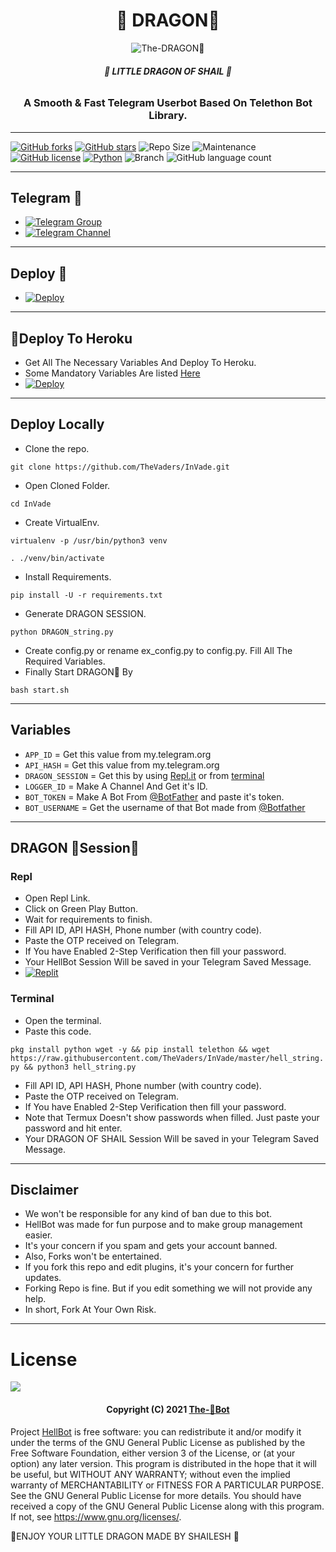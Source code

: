 <h1 align="center">
  <b>🐲 DRAGON🐲</b>
</h1>

<p align="center">
  <img src="https://telegra.ph/file/000b419ff41208fe63e2e.jpg" alt="The-DRAGON🐲">
</p>

<h6 align="center">
  <b>🐲 LITTLE DRAGON OF SHAIL 🐲</b>
</h6>

<h3 align="center">
  <b>A Smooth & Fast Telegram Userbot Based On Telethon Bot Library.</b>
</h3>

------
[![GitHub forks](https://img.shields.io/github/forks/The-HellBot/HellBot?&style=flat-square&logo=github)](https://github.com/The-DRAG/🐲Bot/fork)
[![GitHub stars](https://img.shields.io/github/stars/The-HellBot/HellBot?&style=flat-square&logo=github)](https://github.com/The-DRAG/🐲Bot/stargazers)
![Repo Size](https://img.shields.io/github/repo-size/The-HellBot/HellBot?&style=flat-square&logo=github)
![Maintenance](https://img.shields.io/badge/Maintained%3F-yes-green?&style=flat-square)
[![GitHub license](https://img.shields.io/github/license/The-HellBot/HellBot?&style=flat-square&logo=github)](https://github.com/The-DRAG/🐲Bot/blob/master/LICENSE)
[![Python](https://img.shields.io/badge/Python-v3.9-blue)](https://www.python.org/)
![Branch](https://img.shields.io/badge/Branch-Master-orange)
![GitHub language count](https://img.shields.io/github/languages/count/The-DRAG/🐲Bot?color=Pink&label=Language&style=flat-square)

------
## Telegram 🏪
- [![Telegram Group](https://img.shields.io/badge/Telegram-Group-brightgreen)](https://t.me/🐲bot_chat)
- [![Telegram Channel](https://img.shields.io/badge/Telegram-Channel-brightgreen)](https://t.me/its_🐲bot)

------
## Deploy 🐉
- [![Deploy](https://telegra.ph/file/000b419ff41208fe63e2e.jpg)](#Deploy-To-Heroku)


------
## 🐲Deploy To Heroku
- Get All The Necessary Variables And Deploy To Heroku.
- Some Mandatory Variables Are listed [Here](#Variables)
- [![Deploy](https://www.herokucdn.com/deploy/button.svg)](https://heroku.com/deploy?template=https://github.com/the-DRAGbot/🐲bot)

------
## Deploy Locally

- Clone the repo. 

`git clone https://github.com/TheVaders/InVade.git`
- Open Cloned Folder.

`cd InVade`
- Create VirtualEnv.

`virtualenv -p /usr/bin/python3 venv`

`. ./venv/bin/activate`
- Install Requirements.

`pip install -U -r requirements.txt`
- Generate DRAGON SESSION.

`python DRAGON_string.py`
- Create config.py or rename ex_config.py to config.py. Fill All The Required Variables.
- Finally Start DRAGON🐉 By

`bash start.sh`

------
## Variables

- `APP_ID`  =  Get this value from my.telegram.org
- `API_HASH`  =  Get this value from my.telegram.org
- `DRAGON_SESSION`  =  Get this by using [Repl.it](#Repl) or from [terminal](#Terminal)
- `LOGGER_ID`  =  Make A Channel And Get it's ID.
- `BOT_TOKEN`  =  Make A Bot From [@BotFather](https://t.me/botfather) and paste it's token.
- `BOT_USERNAME`  =  Get the username of that Bot made from [@Botfather](https://t.me/botfather)

------
## DRAGON 🐲Session🐲

### Repl
- Open Repl Link.
- Click on Green Play Button.
- Wait for requirements to finish.
- Fill API ID, API HASH, Phone number (with country code).
- Paste the OTP received on Telegram.
- If You have Enabled 2-Step Verification then fill your password.
- Your HellBot Session Will be saved in your Telegram Saved Message.
- [![Replit](https://telegra.ph/file/68aacf214a17e366d9b60.jpg)](https://replit.com/@TheHellBot/HellBot?v=1)

### Terminal
- Open the terminal.
- Paste this code.

`pkg install python wget -y && pip install telethon && wget https://raw.githubusercontent.com/TheVaders/InVade/master/hell_string.py && python3 hell_string.py`
- Fill API ID, API HASH, Phone number (with country code).
- Paste the OTP received on Telegram.
- If You have Enabled 2-Step Verification then fill your password.
- Note that Termux Doesn't show passwords when filled. Just paste your password and hit enter.
- Your DRAGON OF SHAIL Session Will be saved in your Telegram Saved Message.

------
## Disclaimer
- We won't be responsible for any kind of ban due to this bot.
- HellBot was made for fun purpose and to make group management easier.
- It's your concern if you spam and gets your account banned.
- Also, Forks won't be entertained.
- If you fork this repo and edit plugins, it's your concern for further updates.
- Forking Repo is fine. But if you edit something we will not provide any help.
- In short, Fork At Your Own Risk.

------
# License

![](https://www.gnu.org/graphics/gplv3-or-later.png)

<h4 align="center">Copyright (C) 2021 <a href="https://github.com/The-🐲Bot">The-🐲Bot</a></h4>

Project [HellBot](https://github.com/The-DRAG/🐲Bot) is free software: you can redistribute it and/or modify
it under the terms of the GNU General Public License as published by
the Free Software Foundation, either version 3 of the License, or
(at your option) any later version.
This program is distributed in the hope that it will be useful,
but WITHOUT ANY WARRANTY; without even the implied warranty of
MERCHANTABILITY or FITNESS FOR A PARTICULAR PURPOSE.  See the
GNU General Public License for more details.
You should have received a copy of the GNU General Public License
along with this program. If not, see <https://www.gnu.org/licenses/>.

🐉ENJOY  YOUR  LITTLE  DRAGON  MADE BY SHAILESH 🐉
